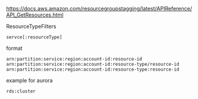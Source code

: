 https://docs.aws.amazon.com/resourcegroupstagging/latest/APIReference/API_GetResources.html


ResourceTypeFilters 

`servce[:resourceType]`

format

```
arn:partition:service:region:account-id:resource-id
arn:partition:service:region:account-id:resource-type/resource-id
arn:partition:service:region:account-id:resource-type:resource-id
```


example for aurora 

`rds:cluster`
